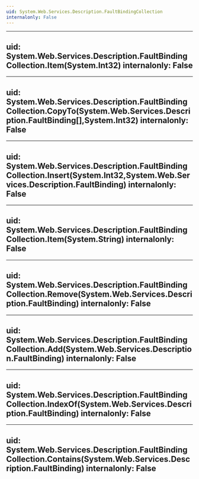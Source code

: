 ```yaml
---
uid: System.Web.Services.Description.FaultBindingCollection
internalonly: False
---
```


---
uid: System.Web.Services.Description.FaultBindingCollection.Item(System.Int32)
internalonly: False
---

---
uid: System.Web.Services.Description.FaultBindingCollection.CopyTo(System.Web.Services.Description.FaultBinding[],System.Int32)
internalonly: False
---

---
uid: System.Web.Services.Description.FaultBindingCollection.Insert(System.Int32,System.Web.Services.Description.FaultBinding)
internalonly: False
---

---
uid: System.Web.Services.Description.FaultBindingCollection.Item(System.String)
internalonly: False
---

---
uid: System.Web.Services.Description.FaultBindingCollection.Remove(System.Web.Services.Description.FaultBinding)
internalonly: False
---

---
uid: System.Web.Services.Description.FaultBindingCollection.Add(System.Web.Services.Description.FaultBinding)
internalonly: False
---

---
uid: System.Web.Services.Description.FaultBindingCollection.IndexOf(System.Web.Services.Description.FaultBinding)
internalonly: False
---

---
uid: System.Web.Services.Description.FaultBindingCollection.Contains(System.Web.Services.Description.FaultBinding)
internalonly: False
---
